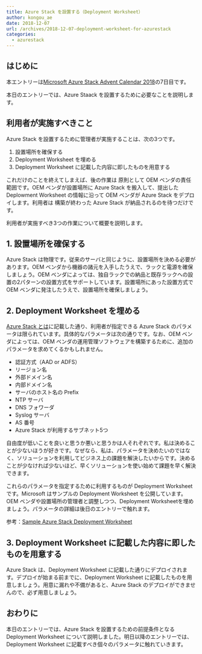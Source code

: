 ```yaml
---
title: Azure Stack を設置する（Deployment Worksheet）
author: kongou_ae
date: 2018-12-07
url: /archives/2018-12-07-deployment-worksheet-for-azurestack
categories:
  - azurestack
---
```


## はじめに


本エントリーは[Microsoft Azure Stack Advent Calendar 2018](https://qiita.com/advent-calendar/2018/azure-stack)の7日目です。

本日のエントリーでは、Azure Staack を設置するために必要なことを説明します。

## 利用者が実施すべきこと

Azure Stack を設置するために管理者が実施することは、次の3つです。

1. 設置場所を確保する
1. Deployment Worksheet を埋める
1. Deployment Worksheet に記載した内容に即したものを用意する

これだけのことを終えてしまえば、後の作業は 原則として OEM ベンダの責任範囲です。OEM ベンダが設置場所に Azure Stack を搬入して、提出した Deplowment Worksheet の情報に沿って OEM ベンダが Azure Stack をデプロイします。利用者は 構築が終わった Azure Stack が納品されるのを待つだけです。

利用者が実施すべき3つの作業について概要を説明します。

## 1. 設置場所を確保する

Azure Stack は物理です。従来のサーバと同じように、設置場所を決める必要があります。OEM ベンダから機器の諸元を入手したうえで、ラックと電源を確保しましょう。OEM ベンダによっては、独自ラックでの納品と既存ラックへの設置の2パターンの設置方式をサポートしています。設置場所にあった設置方式で OEM ベンダに発注したうえで、設置場所を確保しましょう。

## 2. Deployment Worksheet を埋める

[Azure Stack とは](https://aimless.jp/blob/archives/2018-12-01-what-is-azurestack)に記載した通り、利用者が指定できる Azure Stack のパラメータは限られています。具体的なパラメータは次の通りです。なお、OEM ベンダによっては、OEM ベンダの運用管理ソフトウェアを構築するために、追加のパラメータを求めてくるかもしれません。

- 認証方式（AAD or ADFS）
- リージョン名
- 外部ドメイン名
- 内部ドメイン名
- サーバのホスト名の Prefix
- NTP サーバ
- DNS フォワーダ
- Syslog サーバ
- AS 番号
- Azure Stack が利用するサブネット5つ

自由度が低いことを良いと思うか悪いと思うかは人それぞれです。私は決めることが少ないほうが好きです。なぜなら、私は、パラメータを決めたいのではなく、ソリューションを利用してビジネス上の課題を解決したいからです。決めることが少なければ少ないほど、早くソリューションを使い始めて課題を早く解決できます。

これらのパラメータを指定するために利用するものが Deployment Worksheet です。Microsoft はサンプルの Deployment Worksheet を公開しています。OEM ベンダや設置場所の管理者と調整しつつ、Deployment Worksheetを埋めましょう。パラメータの詳細は後日のエントリーで触れます。

参考：[Sample Azure Stack Deployment Worksheet](https://gallery.technet.microsoft.com/Sample-Azure-Stack-b898beb1)

## 3. Deployment Worksheet に記載した内容に即したものを用意する

Azure Stack は、Deployment Worksheet に記載した通りにデプロイされます。デプロイが始まる前までに、Deployment Worksheet に記載したものを用意しましょう。用意に漏れや不備があると、Azure Stack のデプロイができませんので、必ず用意しましょう。

## おわりに

本日のエントリーでは、Azure Stack を設置するための前提条件となる Deployment Worksheet について説明しました。明日以降のエントリーでは、Deployment Worksheet に記載すべき個々のパラメータに触れていきます。
